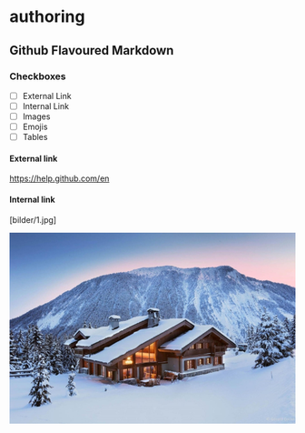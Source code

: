 # authoring

## Github Flavoured Markdown

### Checkboxes
* [ ] External Link
* [ ] Internal Link
* [ ] Images
* [ ] Emojis
* [ ] Tables

#### External link
<https://help.github.com/en>

#### Internal link
[bilder/1.jpg]

<a name="images"></a>
![Internal link](/bilder/1.jpg)
